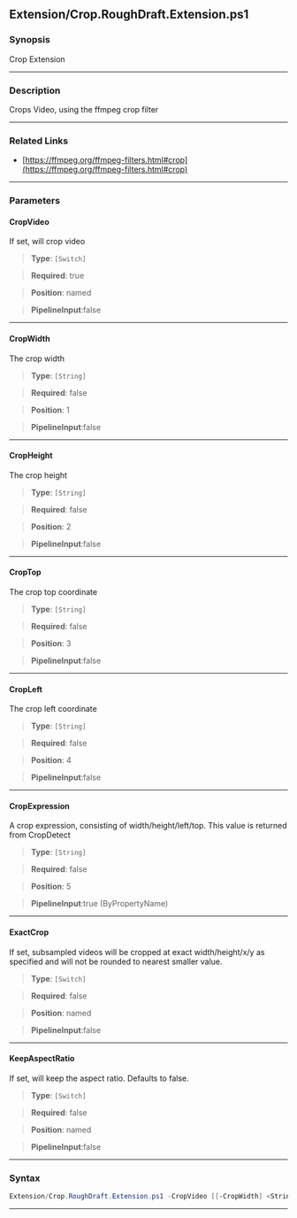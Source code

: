 
Extension/Crop.RoughDraft.Extension.ps1
---------------------------------------
### Synopsis
Crop Extension

---
### Description

Crops Video, using the ffmpeg crop filter

---
### Related Links
* [https://ffmpeg.org/ffmpeg-filters.html#crop](https://ffmpeg.org/ffmpeg-filters.html#crop)



---
### Parameters
#### **CropVideo**

If set, will crop video



> **Type**: ```[Switch]```

> **Required**: true

> **Position**: named

> **PipelineInput**:false



---
#### **CropWidth**

The crop width



> **Type**: ```[String]```

> **Required**: false

> **Position**: 1

> **PipelineInput**:false



---
#### **CropHeight**

The crop height



> **Type**: ```[String]```

> **Required**: false

> **Position**: 2

> **PipelineInput**:false



---
#### **CropTop**

The crop top coordinate



> **Type**: ```[String]```

> **Required**: false

> **Position**: 3

> **PipelineInput**:false



---
#### **CropLeft**

The crop left coordinate



> **Type**: ```[String]```

> **Required**: false

> **Position**: 4

> **PipelineInput**:false



---
#### **CropExpression**

A crop expression, consisting of width/height/left/top.  This value is returned from CropDetect



> **Type**: ```[String]```

> **Required**: false

> **Position**: 5

> **PipelineInput**:true (ByPropertyName)



---
#### **ExactCrop**

If set, subsampled videos will be cropped at exact width/height/x/y as specified and will not be rounded to nearest smaller value.



> **Type**: ```[Switch]```

> **Required**: false

> **Position**: named

> **PipelineInput**:false



---
#### **KeepAspectRatio**

If set, will keep the aspect ratio.  Defaults to false.



> **Type**: ```[Switch]```

> **Required**: false

> **Position**: named

> **PipelineInput**:false



---
### Syntax
```PowerShell
Extension/Crop.RoughDraft.Extension.ps1 -CropVideo [[-CropWidth] <String>] [[-CropHeight] <String>] [[-CropTop] <String>] [[-CropLeft] <String>] [[-CropExpression] <String>] [-ExactCrop] [-KeepAspectRatio] [<CommonParameters>]
```
---




